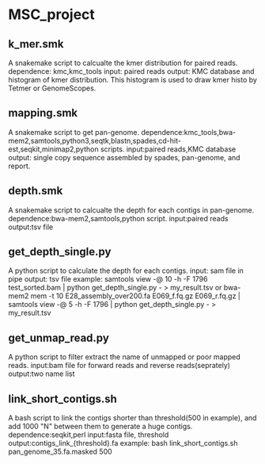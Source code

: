 # MSC_project
## k_mer.smk
A snakemake script to calcualte the kmer distribution for paired reads.
dependence: kmc,kmc_tools
input: paired reads
output: KMC database and histogram of kmer distribution. This histogram is used to draw kmer histo by Tetmer or GenomeScopes.
## mapping.smk
A snakemake script to get pan-genome.
dependence:kmc_tools,bwa-mem2,samtools,python3,seqtk,blastn,spades,cd-hit-est,seqkit,minimap2,python scripts.
input:paired reads,KMC database
output: single copy sequence assembled by spades, pan-genome, and report.
## depth.smk
A snakemake script to calcualte the depth for each contigs in pan-genome.
dependence:bwa-mem2,samtools,python script.
input:paired reads
output:tsv file
## get_depth_single.py
A python script to calculate the depth for each contigs.
input: sam file in pipe
output: tsv file
example:
  samtools view -@ 10 -h -F 1796 test_sorted.bam | python get_depth_single.py - > my_result.tsv
or
  bwa-mem2 mem -t 10  E28_assembly_over200.fa E069_f.fq.gz E069_r.fq.gz | samtools view  -@ 5 -h -F 1796 | python get_depth_single.py - > my_result.tsv
 ## get_unmap_read.py
 A python script to filter extract the name of unmapped or poor mapped reads.
 input:bam file for forward reads and reverse reads(seprately)
 output:two name list
 ## link_short_contigs.sh
 A bash script to link the contigs shorter than threshold(500 in example), and add 1000 "N" between them to generate a huge contigs.
 dependence:seqkit,perl
 input:fasta file, threshold
 output:contigs_link_{threshold}.fa
 example:
  bash link_short_contigs.sh pan_genome_35.fa.masked 500
 ##
